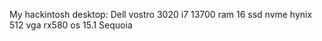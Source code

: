 My hackintosh desktop: Dell vostro 3020
i7 13700
ram 16
ssd nvme hynix 512
vga rx580
os 15.1 Sequoia
